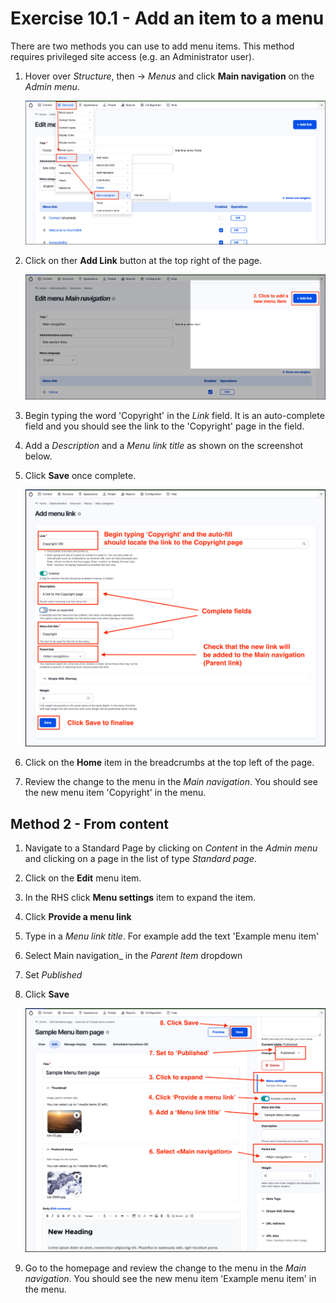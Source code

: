 # Exercise 10.1 - Add an item to a menu

There are two methods you can use to add menu items. This method requires privileged site access (e.g. an Administrator user).

1.  Hover over _Structure_, then → _Menus_ and click **Main navigation** on the _Admin menu_.

    <img src="../.gitbook/assets/Ex-10-1-Menus-Main-Nav-1.png" alt="Image of Menu navigation to footer menu" data-size="original">
2.  Click on ther **Add Link** button at the top right of the page.

    <img src="../.gitbook/assets/Ex-10-1-Menus-Main-Nav-2.png" alt="Image of Menu navigation to footer menu" data-size="original">
3. Begin typing the word 'Copyright' in the _Link_ field. It is an auto-complete field and you should see the link to the 'Copyright' page in the field.
4. Add a _Description_ and a _Menu link title_ as shown on the screenshot below.
5.  Click **Save** once complete.

    <img src="../.gitbook/assets/Ex-10-1-Menus-Main-Nav-3.png" alt="Image of Menu navigation to footer menu" data-size="original">
6. Click on the **Home** item in the breadcrumbs at the top left of the page.
7. Review the change to the menu in the _Main navigation_. You should see the new menu item 'Copyright' in the menu.

## Method 2 - From content

1. Navigate to a Standard Page by clicking on _Content_ in the _Admin menu_ and clicking on a page in the list of type _Standard page_.
2. Click on the **Edit** menu item.
3. In the RHS click **Menu settings** item to expand the item.
4. Click **Provide a menu link**
5. Type in a _Menu link title_. For example add the text 'Example menu item'
6. Select Main navigation\_ in the _Parent Item_ dropdown
7. Set _Published_
8.  Click **Save**

    <img src="../.gitbook/assets/Ex-10-1-Menus-Standard-page-1.png" alt="Image of Standard Page add menu item" data-size="original">
9. Go to the homepage and review the change to the menu in the _Main navigation_. You should see the new menu item 'Example menu item' in the menu.
